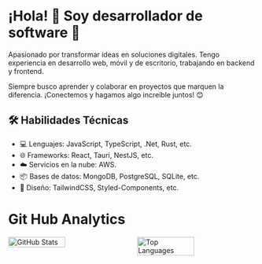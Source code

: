 # ¡Hola! 👋 Soy desarrollador de software 🚀

Apasionado por transformar ideas en soluciones digitales. Tengo experiencia en desarrollo web, móvil y de escritorio, trabajando en backend y frontend.

Siempre busco aprender y colaborar en proyectos que marquen la diferencia. ¡Conectemos y hagamos algo increíble juntos! 😊

## 🛠 Habilidades Técnicas

- 💻 Lenguajes: JavaScript, TypeScript, .Net, Rust, etc.
- 🌐 Frameworks: React, Tauri, NestJS, etc.
- ☁️ Servicios en la nube: AWS.
- 📦 Bases de datos: MongoDB, PostgreSQL, SQLite, etc.
- 🎨 Diseño: TailwindCSS, Styled-Components, etc.

# Git Hub Analytics

<div style="display: flex; justify-content: space-between; width: 100%;">
  <img src="https://github-readme-stats.vercel.app/api?username=Andry510&show_icons=true&theme=radical" alt="GitHub Stats" style="width: 48%;"/>
  <img src="https://github-readme-stats.vercel.app/api/top-langs/?username=Andry510&layout=compact&theme=radical" alt="Top Languages" style="width: 48%;"/>
</div>